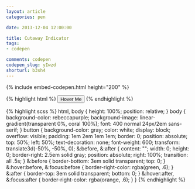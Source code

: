 ```yaml
---
layout: article
categories: pen

date: 2013-12-04 12:00:00

title: Cutaway Indicator
tags:
- codepen

comments: codepen
codepen_slug: yIwzd
shorturl: b3sh4
---
```


{% include embed-codepen.html height="200" %}

{% highlight html %}
<button>Hover Me</button>
{% endhighlight %}

{% highlight scss %}
html,
body {
  height: 100%;
  position: relative;
}
body {
  background-color: rebeccapurple;
  background-image: linear-gradient(transparent 0%, coral 100%);
  font: 400 normal 24px/2em sans-serif;
}
button {
  background-color: gray;
  color: white;
  display: block;
  overflow: visible;
  padding: 1em 2em 1em 1em;
  border: 0;
  position: absolute;
  top: 50%;
  left: 50%;
  text-decoration: none;
  font-weight: 600;
  transform: translate3d(-50%, -50%, 0);
  &:before,
  &:after {
    content: "";
    width: 0;
    height: 0;
    border-right: 2.5em solid gray;
    position: absolute;
    right: 100%;
    transition: all .5s;
  }
  &:before {
    border-bottom: 3em solid transparent;
    top: 0;
  }
  &:hover:before,
  &:focus:before {
    border-right-color: rgba(green, .6);
  }
  &:after {
    border-top: 3em solid transparent;
    bottom: 0;
  }
  &:hover:after,
  &:focus:after {
    border-right-color: rgba(orange, .6);
  }
}
{% endhighlight %}
